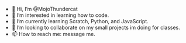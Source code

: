 - 👋 Hi, I’m @MojoThundercat
- 👀 I’m interested in learning how to code.
- 🌱 I’m currently learning Scratch, Python, and JavaScript.
- 💞️ I’m looking to collaborate on my small projects im doing for classes.
- 📫 How to reach me: message me.

<!---
MojoThundercat/MojoThundercat is a ✨ special ✨ repository because its `README.md` (this file) appears on your GitHub profile.
You can click the Preview link to take a look at your changes.
--->
